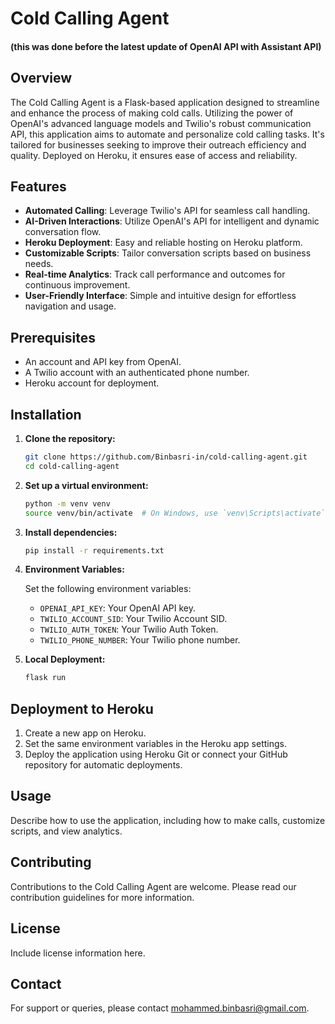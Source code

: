 # Cold Calling Agent 

#### (this was done before the latest update of OpenAI API with Assistant API)

## Overview

The Cold Calling Agent is a Flask-based application designed to streamline and enhance the process of making cold calls. Utilizing the power of OpenAI's advanced language models and Twilio's robust communication API, this application aims to automate and personalize cold calling tasks. It's tailored for businesses seeking to improve their outreach efficiency and quality. Deployed on Heroku, it ensures ease of access and reliability.

## Features

- **Automated Calling**: Leverage Twilio's API for seamless call handling.
- **AI-Driven Interactions**: Utilize OpenAI's API for intelligent and dynamic conversation flow.
- **Heroku Deployment**: Easy and reliable hosting on Heroku platform.
- **Customizable Scripts**: Tailor conversation scripts based on business needs.
- **Real-time Analytics**: Track call performance and outcomes for continuous improvement.
- **User-Friendly Interface**: Simple and intuitive design for effortless navigation and usage.

## Prerequisites

- An account and API key from OpenAI.
- A Twilio account with an authenticated phone number.
- Heroku account for deployment.

## Installation

1. **Clone the repository:**

   ```bash
   git clone https://github.com/Binbasri-in/cold-calling-agent.git
   cd cold-calling-agent
   ```

2. **Set up a virtual environment:**

   ```bash
   python -m venv venv
   source venv/bin/activate  # On Windows, use `venv\Scripts\activate`
   ```

3. **Install dependencies:**

   ```bash
   pip install -r requirements.txt
   ```

4. **Environment Variables:**

   Set the following environment variables:
   - `OPENAI_API_KEY`: Your OpenAI API key.
   - `TWILIO_ACCOUNT_SID`: Your Twilio Account SID.
   - `TWILIO_AUTH_TOKEN`: Your Twilio Auth Token.
   - `TWILIO_PHONE_NUMBER`: Your Twilio phone number.

5. **Local Deployment:**

   ```bash
   flask run
   ```

## Deployment to Heroku

1. Create a new app on Heroku.
2. Set the same environment variables in the Heroku app settings.
3. Deploy the application using Heroku Git or connect your GitHub repository for automatic deployments.

## Usage

Describe how to use the application, including how to make calls, customize scripts, and view analytics.

## Contributing

Contributions to the Cold Calling Agent are welcome. Please read our contribution guidelines for more information.

## License

Include license information here.

## Contact

For support or queries, please contact [mohammed.binbasri@gmail.com](mailto:mohammed.binbasri@gmail.com).
